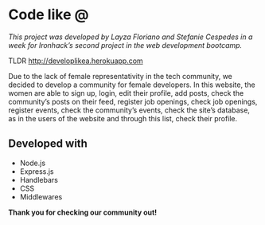 # Code like @

_This project was developed by Layza Floriano and Stefanie Cespedes in a week for Ironhack’s second project in the web development bootcamp._

TLDR 
http://developlikea.herokuapp.com

Due to the lack of female representativity in the tech community, we decided to develop a community for female developers. In this website, the women are able to sign up, login, edit their profile, add posts, check the community’s posts on their feed, register job openings, check job openings, register events, check the community’s events, check the site’s database, as in the users of the website and through this list, check their profile.

## Developed with
* Node.js
* Express.js
* Handlebars
* CSS
* Middlewares

**Thank you for checking our community out!**
